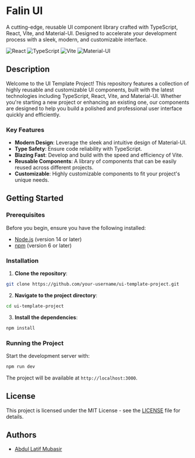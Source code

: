 # Falin UI

A cutting-edge, reusable UI component library crafted with TypeScript, React, Vite, and Material-UI. Designed to accelerate your development process with a sleek, modern, and customizable interface.

![React](https://img.shields.io/badge/React-20232A?style=for-the-badge&logo=react&logoColor=61DAFB)
![TypeScript](https://img.shields.io/badge/TypeScript-007ACC?style=for-the-badge&logo=typescript&logoColor=white)
![Vite](https://img.shields.io/badge/Vite-646CFF?style=for-the-badge&logo=vite&logoColor=white)
![Material-UI](https://img.shields.io/badge/Material--UI-0081CB?style=for-the-badge&logo=material-ui&logoColor=white)

## Description

Welcome to the UI Template Project! This repository features a collection of highly reusable and customizable UI components, built with the latest technologies including TypeScript, React, Vite, and Material-UI. Whether you're starting a new project or enhancing an existing one, our components are designed to help you build a polished and professional user interface quickly and efficiently.

### Key Features

- **Modern Design**: Leverage the sleek and intuitive design of Material-UI.
- **Type Safety**: Ensure code reliability with TypeScript.
- **Blazing Fast**: Develop and build with the speed and efficiency of Vite.
- **Reusable Components**: A library of components that can be easily reused across different projects.
- **Customizable**: Highly customizable components to fit your project's unique needs.

## Getting Started

### Prerequisites

Before you begin, ensure you have the following installed:

- [Node.js](https://nodejs.org/) (version 14 or later)
- [npm](https://www.npmjs.com/) (version 6 or later)

### Installation

1. **Clone the repository**:

```bash
git clone https://github.com/your-username/ui-template-project.git
```

2. **Navigate to the project directory**:

```bash
cd ui-template-project
```

3. **Install the dependencies**:

```bash
npm install
```

### Running the Project

Start the development server with:

```bash
npm run dev
```

The project will be available at `http://localhost:3000`.

## License

This project is licensed under the MIT License - see the [LICENSE](LICENSE) file for details.

## Authors

- [Abdul Latif Mubasir](https://github.com/DuLatif)
